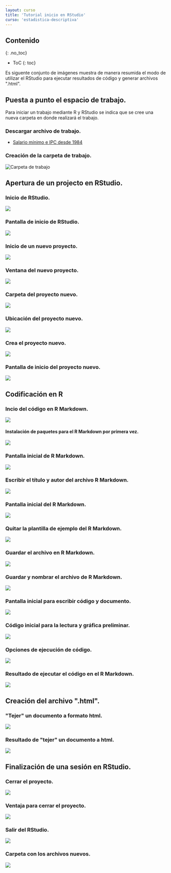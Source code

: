 ```yaml
---
layout: curso
title: 'Tutorial inicio en RStudio'
curso: 'estadistica-descriptiva'
---
```


## Contenido
{: .no_toc}

* ToC
{: toc}


Es siguente conjunto de imágenes muestra de manera
resumida el modo de utilizar el RStudio para ejecutar
resultados de código y generar archivos ".html".

## Puesta a punto el espacio de trabajo.

Para iniciar un trabajo mediante R y RStudio se
indica que se cree una nueva carpeta en donde
realizará el trabajo.

### Descargar archivo de trabajo.

- [Salario mínimo e IPC desde 1984](./basesdedatos/salario_minimo_IPC_Colombia.xlsx)

### Creación de la carpeta de trabajo.

![Carpeta de trabajo](./iniR/01_Crea_Carpeta.PNG)

## Apertura de un projecto en RStudio.

### Inicio de RStudio.

![](./iniR/02_Inicio_RStudio.PNG)

### Pantalla de inicio de RStudio.

![](./iniR/03_pantalla_ini_RStudio.PNG)

### Inicio de un nuevo proyecto.

![](./iniR/04_inicio_proyecto.PNG)

### Ventana del nuevo proyecto.

![](./iniR/05_ventana_nuevo_proyecto.PNG)

### Carpeta del proyecto nuevo.

![](./iniR/06_bunqueda_carpeta_nuevo_proyecto.PNG)

### Ubicación del proyecto nuevo.

![](./iniR/07_Ubicacion_Nuevo_Proyecto.PNG)

### Crea el proyecto nuevo.

![](./iniR/08_Creacion_Nuevo_Proyecto.PNG)

### Pantalla de inicio del proyecto nuevo.

![](./iniR/09_pantalla_incio_nuevo_proyecto.PNG)

## Codificación en R

### Incio del código en R Markdown.

![](./iniR/10_Inicio_RMarkdown.PNG)

#### Instalación de paquetes para el R Markdown por primera vez.

![](./iniR/11_markdown_primera_vez.PNG)

### Pantalla inicial de R Markdown.

![](./iniR/12_Pantalla_Inicial_RMarkdown.PNG)

### Escribir el título y autor del archivo R Markdown.

![](./iniR/13_Llenar_titulo_nombre_rmarkdown.PNG)

### Pantalla inicial del R Markdown.

![](./iniR/14_Pantalla_inicial_Rmarkdown_plantilla.PNG)

### Quitar la plantilla de ejemplo del R Markdown.

![](./iniR/15_Borrar_plantilla.PNG)

### Guardar el archivo en R Markdown.

![](./iniR/16_Guardar_Rmarkdown.PNG)

### Guardar y nombrar el archivo de R Markdown.

![](./iniR/17_Guardar_Rmakdown_nombre.PNG)

### Pantalla inicial para escribir código y documento.

![](./iniR/18_Pantalla_Inicio_codificacion.PNG)

### Código inicial para la lectura y gráfica preliminar.

![](./iniR/19_codificacion_ini.PNG)

### Opciones de ejecución de código.

![](./iniR/20_formas_de_ejecucion.PNG)

### Resultado de ejecutar el código en el R Markdown.

![](./iniR/21_resultado_ejecucion.PNG)

## Creación del archivo ".html".

### "Tejer" un documento a formato html.

![](./iniR/21_1_Seleccion_para_tejer.PNG)

### Resultado de "tejer" un documento a html.

![](./iniR/21_2_Resultado_de_tejer.PNG)

## Finalización de una sesión en RStudio.

### Cerrar el proyecto.

![](./iniR/22_cerrar_proyecto.PNG)

### Ventaja para cerrar el proyecto.
![](./iniR/23_ventana_cerrar_proyecto.PNG)

### Salir del RStudio.

![](./iniR/24_Salir_RStudio.PNG)

### Carpeta con los archivos nuevos.

![](./iniR/25_archivos_nuevos.PNG)





<!---

## Preparar una base de datos para leer en el R.

Se realizará el ejemplo del uso del R, utilizando una base de datos externa. En esta caso una base de datos en donde se registra por grupo de edad y género el número de homicidios en Colombia durante el 2014.

Inicialmente se toma el archivo en formato .xlsx o .xls y se ubica en una carpeta nueva. La premisa es que se debe ubicar la base de datos en el mismo lugar en donde se grabará el guión o código de R.

### Base de datos.

- [Homicidios en Colombia (xlsx)](./basesdedatos/HomicidiosColombia2014.xlsx)

### Crear una carpeta para la base de datos.

En este caso se creó una carpeta con el nombre de `practica1`. Y
en ese lugar se ubicó el archivo `HomicidiosColombia.xlsx`, como se muestra a continuación:

![Inicio R 03](./iniR/iniR03.png){: width="700"}

Seguidamente se abre en Excel como se muestra en la siguiente imagen:

![Inicio R 04](./iniR/iniR04.png){: width="700"}

### Guardarla en formato .csv

Se debe guardar con el formato `.csv` siguiendo la ruta de `guardar como ...` en la misma carpeta en donde está el archivo `.xlsx` y seleccionando la opción de `CSV (delimitado por comas) `, como se muestra a continuación:

![Inicio R 05](./iniR/iniR05.png){: width="700"}

En la carpeta deberán entonces mostrarse dos archivos, uno con formato `.xlsx`y otra con formato `.csv` como se muestra en la siguiente imagen. Note que ahora existe dos archivos con el mismo nombre pero tienen diferente icono (el uno representa el formato `.xlsx` y el otro `.csv`).

![Inicio R 06](./iniR/iniR06.png){: width="700"}

### Verificación del formato

Para verificar el formato en el cual está codificado el archivo `.csv` se abre con el programa `bloc de notas` y se debe mostrar como la siguiente imagen:

![Inicio R 07](./iniR/iniR07.png){: width="700"}

Note que los campos están separado por un punto y coma `(;)` y los puntos decimales se identifican por coma `(,)` (Este formato es el usual para la configuración *latinoamericana*). Si el archivo tiene un formato diferente, es decir los campos están separados por coma `(,)` y los puntos decimales se identifican por punto `(.)` entonces se deberá tener en cuenta a la hora de leer en R la base de datos (este formato se configura como un formato *aglosajón*), debido a que se requiere un cambio en el comando de lectura.

## Inicio de R

### Abrir el programa RStudio

Ya se por un enlace directo en el escritorio o por el menú de programas se puede iniciar el programa RStudio.

![Inicio R 01](./iniR/iniR01.png){: width="700"}

Aparece la pantalla del R studio.

![Inicio R 02](./iniR/iniR02.png){: width="700"}

### Crear un guión en R.

Para crear un nuevo guión o script se sigue la ruta `File > New File > R Script`

Y ahora la apariencia es la siguiente:

![Inicio R 08](./iniR/iniR08.png){: width="700"}

### Guardar un guión de R.
A continuación se sigue la ruta `File > Save as` y se graba con un nombre como `guion_homicidios_Colombia` en el mismo lugar en donde se encuentran ubicadas las bases de datos. Así como se muestra a continuación:

![Inicio R 09](./iniR/iniR09.png){: width="700"}

Entonces ahora la interfaz RStudio deberá quedar de la siguiente manera:

![Inicio R 10](./iniR/iniR10.png){: width="700"}

### Verificar la ruta el RStudio.

En la ventana de `console` de digita el siguiente comando `dir()` y luego la tecla `enter` y se mostrarán algunos nombres de archivos. En este caso **no** aparecen los nombres de los archivos de las bases de datos que se quieren leer.

![Inicio R 11](./iniR/iniR11.png){: width="700"}

### Cambiar la ruta del RStudio.
Se sigue la siguiente ruta para cambiar de carpeta o directorio de trabajo: `Session > Set Working Directory > To Source File Location` y se deberá mostar algo similar a la siguiente imagen:

![Inicio R 12](./iniR/iniR12.png){: width="700"}

### Verificar la ruta correcta en el RStudio.

De nuevo se digita en la consola el comando o instrucción `dir()` y ahora aparecerán los nombres de los archivos de las bases de datos, junto con el nombre del script como se muestra a continuación:

![Inicio R 13](./iniR/iniR13.png){: width="700"}

### Lectura de la base de datos en R.

En la ventana del guión o script se escribe el siguiente código:

{% highlight r %}
# Lectura de la base de datos de homicidios en Colombia en el 2014
homCol <- read.csv2("HomicidiosColombia2014.csv")
# Muestra la base de datos de homicidios en Colombia en el 2014
homCol
{% endhighlight %}

**Nota:** En el caso de que el formato sea el *anglosajón* en lugar de `read.csv2()` se utiliza la función `read.csv()`.

Para ejecutar el código se ubica en cada renglón y se presiona `Ctrl-Enter` y así cada línea se ejecutará una a una repitiendo la teclas `Ctrl-Enter`.

Para ejecutar **todo** el código se presiona las tecla `Ctrl-Alt-R`.

El resultado de la ejecución del código es:

![Inicio R 14](./iniR/iniR14.png){: width="700"}

### Código en el script del R.

Para realizar otras actividades, ya sean de cálcuo o gráficas se añade el código correspondiente como se muestra a continuación:

No olvidar grabar frecuentemente el código para no perder las acciones realizadas.

{% highlight r %}
# Cálculo de estadísticos de tasa de homicidios totales
with(homCol, summary(TasaT))
# Gráfica sencilla con las tasas de homicidios totales por grupo de edad
with(homCol, barplot(TasaT))
{% endhighlight %}

El resultado final se muestra en la siguiente imagen:

![Inicio R 15](./iniR/iniR15.png){: width="700"}

Si se desea terminar la sesión se procede a cerrar el programa el cual mostrará una pantalla como la siguiente:

![Inicio R 16](./iniR/iniR16.png){: width="400"}

En este caso se elige la opción `Save` para guardar el espacio de trabajo o `workspace`.

--->
